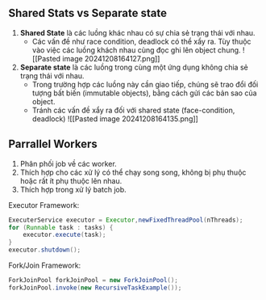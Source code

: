 ## Shared Stats vs Separate state

1. **Shared State** là các luồng khác nhau có sự chia sẻ trạng thái với nhau.
	- Các vấn đề như race condition, deadlock có thể xẩy ra. Tùy thuộc vào việc các luồng khách nhau cùng đọc ghi lên object chung.
![[Pasted image 20241208164127.png]]
2. **Separate state** là các luồng trong cùng một ứng dụng không chia sẻ trạng thái với nhau.
	- Trong trường hợp các luồng này cần giao tiếp, chúng sẽ trao đổi đối tượng bất biến (immutable objects), bằng cách gửi các bản sao của object.
	- Tránh các vấn đề xẩy ra đối với shared state (face-condition, deadlock)
![[Pasted image 20241208164135.png]]
## Parrallel Workers

1. Phân phối job về các worker.
2. Thích hợp cho các xử lý có thể chạy song song, không bị phụ thuộc hoặc rất ít phụ thuộc lên nhau.
3. Thích hợp trong xử lý batch job.

Executor Framework:
```java
ExecuterService executor = Executor,newFixedThreadPool(nThreads);
for (Runnable task : tasks) {
	executor.execute(task);
}
executor.shutdown();
```

Fork/Join Framework:
```java
ForkJoinPool forkJoinPool = new ForkJoinPool();
forkJoinPool.invoke(new RecursiveTaskExample());
```

